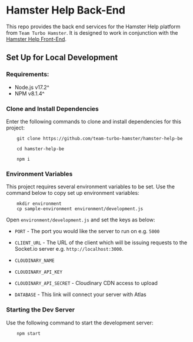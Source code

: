 # Hamster Help Back-End

This repo provides the back end services for the Hamster Help platform from `Team Turbo Hamster`. It is designed to work in conjunction with the [Hamster Help Front-End]([https://github.com/teamturbohamster/hamster-help-fe).

## Set Up for Local Development

### Requirements:

- Node.js v17.2^
- NPM v8.1.4^

### Clone and Install Dependencies

Enter the following commands to clone and install dependencies for this project:

```
    git clone https://github.com/team-turbo-hamster/hamster-help-be

    cd hamster-help-be

    npm i
```

### Environment Variables

This project requires several environment variables to be set. Use the command below to copy set up environment variables:

```
    mkdir environment
    cp sample-environment environment/development.js
```

Open `environment/development.js` and set the keys as below:

- `PORT` - The port you would like the server to run on e.g. `5000`
- `CLIENT_URL` - The URL of the client which will be issuing requests to the Socket.io server e.g. `http://localhost:3000`.

- `CLOUDINARY_NAME`
- `CLOUDINARY_API_KEY`
- `CLOUDINARY_API_SECRET` - Cloudinary CDN access to upload

- `DATABASE` - This link will connect your server with Atlas

### Starting the Dev Server

Use the following command to start the development server:

```
    npm start
```
